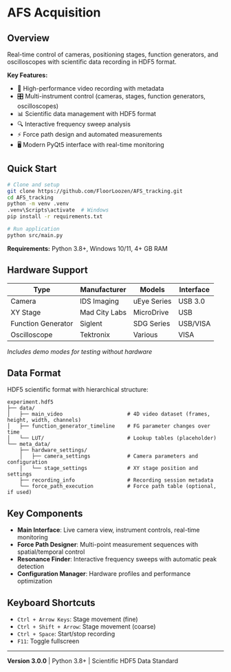 # AFS Acquisition

## Overview

Real-time control of cameras, positioning stages, function generators, and oscilloscopes with scientific data recording in HDF5 format.

**Key Features:**
- 🎥 High-performance video recording with metadata
- 🎛️ Multi-instrument control (cameras, stages, function generators, oscilloscopes)  
- 📊 Scientific data management with HDF5 format
- 🔍 Interactive frequency sweep analysis
- ⚡ Force path design and automated measurements
- 🖥️ Modern PyQt5 interface with real-time monitoring

## Quick Start

```bash
# Clone and setup
git clone https://github.com/FloorLoozen/AFS_tracking.git
cd AFS_tracking
python -m venv .venv
.venv\Scripts\activate  # Windows
pip install -r requirements.txt

# Run application
python src/main.py
```

**Requirements:** Python 3.8+, Windows 10/11, 4+ GB RAM

## Hardware Support

| Type | Manufacturer | Models | Interface |
|------|--------------|--------|-----------|
| Camera | IDS Imaging | uEye Series | USB 3.0 |
| XY Stage | Mad City Labs | MicroDrive | USB |
| Function Generator | Siglent | SDG Series | USB/VISA |
| Oscilloscope | Tektronix | Various | VISA |

*Includes demo modes for testing without hardware*

## Data Format

HDF5 scientific format with hierarchical structure:
```
experiment.hdf5
├── data/
│   ├── main_video                     # 4D video dataset (frames, height, width, channels)
│   ├── function_generator_timeline    # FG parameter changes over time
│   └── LUT/                           # Lookup tables (placeholder)
└── meta_data/
    ├── hardware_settings/
    │   ├── camera_settings            # Camera parameters and configuration
    │   └── stage_settings             # XY stage position and settings
    ├── recording_info                 # Recording session metadata
    └── force_path_execution           # Force path table (optional, if used)
```

## Key Components

- **Main Interface**: Live camera view, instrument controls, real-time monitoring
- **Force Path Designer**: Multi-point measurement sequences with spatial/temporal control
- **Resonance Finder**: Interactive frequency sweeps with automatic peak detection
- **Configuration Manager**: Hardware profiles and performance optimization

## Keyboard Shortcuts

- `Ctrl + Arrow Keys`: Stage movement (fine)
- `Ctrl + Shift + Arrow`: Stage movement (coarse)  
- `Ctrl + Space`: Start/stop recording
- `F11`: Toggle fullscreen

---

**Version 3.0.0** | Python 3.8+ | Scientific HDF5 Data Standard


